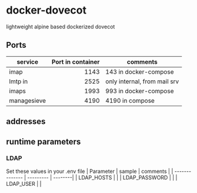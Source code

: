 # docker-dovecot
lightweight alpine based dockerized dovecot
## Ports

| service | Port in container| comments |
| -------------- | ---------: | --------|
| imap         | 1143  | 143 in docker-compose |
| lmtp in      | 2525  | only internal, from mail srv |
| imaps        | 1993  | 993 in docker-compose |
| managesieve  | 4190  | 4190 in compose |

## addresses

## runtime parameters
### LDAP
Set these values in your .env file
| Parameter | sample | comments |
| -------------- | --------- | --------|
| LDAP_HOSTS | |
| LDAP_PASSWORD  | |
| LDAP_USER | | 
